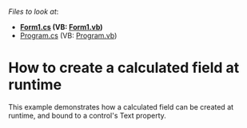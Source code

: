 <!-- default file list -->
*Files to look at*:

* **[Form1.cs](./CS/UsingCalculatedFields/Form1.cs) (VB: [Form1.vb](./VB/UsingCalculatedFields/Form1.vb))**
* [Program.cs](./CS/UsingCalculatedFields/Program.cs) (VB: [Program.vb](./VB/UsingCalculatedFields/Program.vb))
<!-- default file list end -->
# How to create a calculated field at runtime


<p>This example demonstrates how a calculated field can be created at runtime, and bound to a control's Text property.</p>

<br/>


